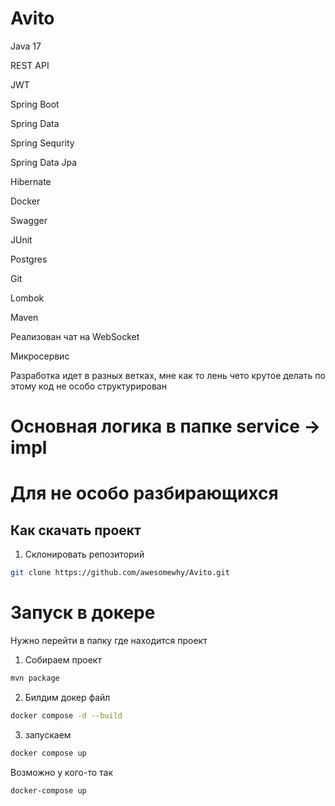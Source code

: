 # Avito

Java 17

REST API

JWT

Spring Boot

Spring Data

Spring Sequrity

Spring Data Jpa

Hibernate

Docker

Swagger

JUnit

Postgres

Git

Lombok

Maven

Реализован чат на WebSocket

Микросервис

Разработка идет в разных ветках, мне как то лень чето крутое делать по этому код не особо структурирован

# Основная логика в папке service -> impl

# Для не особо разбирающихся

## Как скачать проект

1. Склонировать репозиторий
```sh
git clone https://github.com/awesomewhy/Avito.git
```
# Запуск в докере

Нужно перейти в папку где находится проект

1. Собираем проект 
```sh
mvn package
```
2. Билдим докер файл
```sh
docker compose -d --build
```
3. запускаем
```sh
docker compose up
```
Возможно у кого-то так 
```sh
docker-compose up
```
